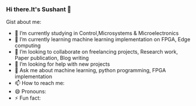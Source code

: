 ### Hi there.It's Sushant 👋

Gist about me:

- 🔭 I’m currently studying in Control,Microsystems & Microelectronics
- 🌱 I’m currently learning machine learning implementation on FPGA, Edge computing
- 👯 I’m looking to collaborate on freelancing projects, Research work, Paper publication, Blog writing
- 🤔 I’m looking for help with new projects
- 💬 Ask me about machine learning, python programming, FPGA implementation
- 📫 How to reach me:
- 😄 Pronouns: 
- ⚡ Fun fact: 

